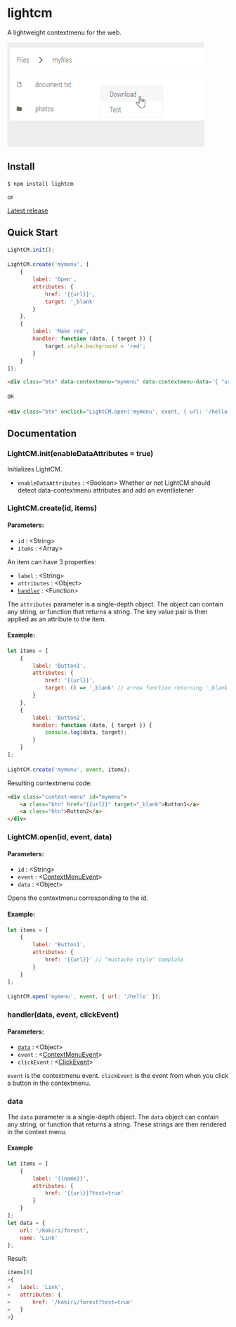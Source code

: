 # lightcm
A lightweight contextmenu for the web.

![Screenshot](screenshots/screenshot.png)

## Install

```
$ npm install lightcm
```

or

[Latest release](https://github.com/oskarbraten/lightcm/releases/latest)

## Quick Start
```javascript
LightCM.init();

LightCM.create('mymenu', [
    {
        label: 'Open',
        attributes: {
            href: '{{url}}',
            target: '_blank'
        }
    },
    {
        label: 'Make red',
        handler: function (data, { target }) {
            target.style.background = 'red';
        }
    }
]);

```

```html
<div class="btn" data-contextmenu="mymenu" data-contextmenu-data='{ "url": "/hello "}'></div>

OR

<div class="btn" onclick="LightCM.open('mymenu', event, { url: '/hello' })"></div>
```

## Documentation

### LightCM.init(enableDataAttributes = true)
Initializes LightCM.

 * `enableDataAttributes` : \<Boolean\>
Whether or not LightCM should detect data-contextmenu attributes and add an eventlistener 

### LightCM.create(id, items)
#### Parameters:
 * `id` : \<String\>
 * `items` : \<Array\>

An item can have 3 properties:
 * `label` : \<String\>
 * `attributes` : \<Object\>
 * [`handler`](#handlerdata-event-clickevent) : \<Function\>

The `attributes` parameter is a single-depth object.  The object can contain any string, or function that returns a string. The key value pair is then applied as an attribute to the item.

#### Example:
```javascript
let items = [
    {
        label: 'Button1',
        attributes: {
            href: '{{url}}',
            target: () => '_blank' // arrow function returning '_blank'.
        }
    },
    {
        label: 'Button2',
        handler: function (data, { target }) {
            console.log(data, target);
        }
    }
];

LightCM.create('mymenu', event, items);
```
Resulting contextmenu code:
```html
<div class="context-menu" id="mymenu">
    <a class="btn" href="{{url}}" target="_blank">Button1</a>
    <a class="btn">Button2</a>
</div>
```



### LightCM.open(id, event, data)
#### Parameters:
 * `id` : \<String\>
 * `event` : \<[ContextMenuEvent](https://developer.mozilla.org/en-US/docs/Web/Events/contextmenu)\>
 * `data` : \<Object\>

Opens the contextmenu corresponding to the id.

#### Example:
```javascript
let items = [
    {
        label: 'Button1',
        attributes: {
            href: '{{url}}' // "mustache style" template
        }
    }
];

LightCM.open('mymenu', event, { url: '/hello' });
```


### handler(data, event, clickEvent)
#### Parameters:
 * [`data`](#data) : \<Object\>
 * `event` : \<[ContextMenuEvent](https://developer.mozilla.org/en-US/docs/Web/Events/contextmenu)\>
 * `clickEvent` : \<[ClickEvent](https://developer.mozilla.org/en/docs/Web/Events/click)\>

`event` is the contextmenu event.
`clickEvent` is the event from when you click a button in the contextmenu.


### data
The `data` parameter is a single-depth object. The `data` object can contain any string, or function that returns a string. These strings are then rendered in the context menu.

#### Example
```js
let items = [
    {
        label: '{{name}}',
        attributes: {
            href: '{{url}}?test=true'
        }
    }
];
let data = {
    url: '/kokiri/forest',
    name: 'Link'
};
```
Result:
```js
items[0]
>{
>   label: 'Link',
>   attributes: {
>       href: '/kokiri/forest?test=true'
>   }
>}
```
